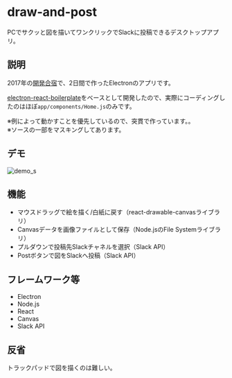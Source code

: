 # draw-and-post
PCでサクッと図を描いてワンクリックでSlackに投稿できるデスクトップアプリ。

## 説明
2017年の[開発合宿](http://allabout-tech.hatenablog.com/entry/2017/07/31/114800)で、2日間で作ったElectronのアプリです。  

[electron-react-boilerplate](https://github.com/chentsulin/electron-react-boilerplate)をベースとして開発したので、実際にコーディングしたのはほぼ`app/components/Home.js`のみです。

※例によって動かすことを優先しているので、突貫で作っています。。  
※ソースの一部をマスキングしてあります。

## デモ
![demo_s](https://user-images.githubusercontent.com/1589431/36352203-b2eea468-14f8-11e8-8d8b-a60fcff3f513.png)

## 機能
+ マウスドラッグで絵を描く/白紙に戻す（react-drawable-canvasライブラリ）
+ Canvasデータを画像ファイルとして保存（Node.jsのFile Systemライブラリ）
+ プルダウンで投稿先Slackチャネルを選択（Slack API）
+ Postボタンで図をSlackへ投稿（Slack API）

## フレームワーク等
+ Electron
+ Node.js
+ React
+ Canvas
+ Slack API

## 反省
トラックパッドで図を描くのは難しい。
